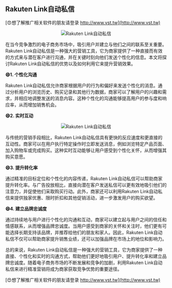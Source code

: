 ## **Rakuten Link自动私信**

[😍想了解推广相关软件的朋友请登录 http://www.vst.tw](http://www.vst.tw)

 <center><img src="https://vst.tw/MP4/tuiguang/png/5.png" alt="Rakuten Link自动私信"></center>

在当今竞争激烈的电子商务市场中，吸引用户并建立与他们之间的联系至关重要。Rakuten Link自动私信是一种强大的营销工具，它为商家提供了一种直接而有效的方式来与潜在客户进行沟通，并在关键时刻向他们发送个性化的信息。本文将探讨Rakuten Link自动私信的优势以及如何利用它来提升营销效果。

**😄1. 个性化沟通**

Rakuten Link自动私信允许商家根据用户的行为和偏好来发送个性化的消息。通过分析用户的浏览历史、购买记录和其他行为数据，商家可以了解用户的兴趣和需求，并相应地调整发送的消息内容。这种个性化的沟通能够提高用户的参与度和响应率，从而增加销售机会。

**😄2. 实时互动**

 <center><img src="https://vst.tw/MP4/tuiguang/png/5.png" alt="Rakuten Link自动私信"></center>

与传统的营销手段相比，Rakuten Link自动私信具有更快的反应速度和更直接的互动性。商家可以在用户执行特定操作时立即发送消息，例如浏览特定产品页面、加入购物车或完成购买。这种实时互动能够让用户感受到个性化关怀，从而增强其购买意愿。

**😄3. 提升转化率**

通过精准的目标定位和个性化的内容传递，Rakuten Link自动私信可以帮助商家提升转化率。与广告投放相比，直接向潜在客户发送私信可以更有效地吸引他们的注意力，并促使他们采取购买行动。此外，商家还可以利用Rakuten Link自动私信来提供独家优惠、限时折扣和其他促销活动，进一步激发用户的购买欲望。

**😄4. 建立品牌忠诚度**

通过持续地与用户进行个性化的沟通和互动，商家可以建立起与用户之间的信任和情感联系，从而增强品牌忠诚度。当用户感受到商家的关怀和关注时，他们更有可能选择长期支持该品牌，并推荐给他们的朋友和家人。因此，Rakuten Link自动私信不仅可以帮助商家提升销售业绩，还可以加强品牌在市场上的地位和影响力。

总的来说，Rakuten Link自动私信是一种强大的营销工具，它为商家提供了一种直接、个性化和实时的沟通方式，帮助他们更好地吸引用户、提升转化率和建立品牌忠诚度。随着电子商务市场的不断发展和竞争的加剧，利用Rakuten Link自动私信来进行精准营销将成为商家获取竞争优势的重要途径。

[😍想了解推广相关软件的朋友请登录 http://www.vst.tw](http://www.vst.tw)



